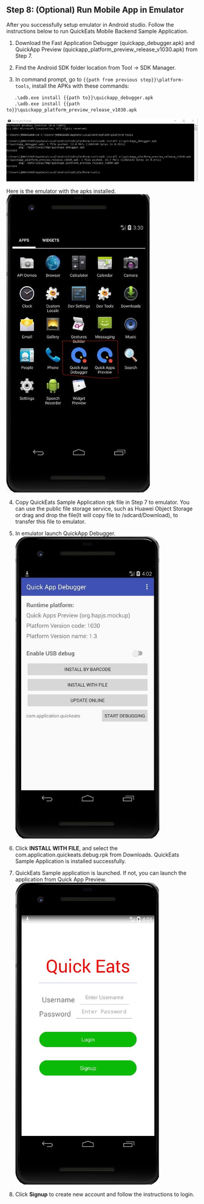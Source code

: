 ## Step 8:  (Optional) Run Mobile App in Emulator

After you successfully setup emulator in Android studio. Follow the instructions below to run QuickEats Mobile Backend Sample Application.

1.	Download the Fast Application Debugger (quickapp_debugger.apk) and QuickApp Preview (quickapp_platform_preview_release_v1030.apk) from Step 7.

2.	 Find the Android SDK folder location from Tool -> SDK Manager.

3.	In command prompt, go to `{{path from previous step}}\platform-tools`, install the APKs with these commands:  

```
   .\adb.exe install {{path to}}\quickapp_debugger.apk
   .\adb.exe install {{path to}}\quickapp_platform_preview_release_v1030.apk
```
![s9a](./imgs/s9a.jpg)

   Here is the emulator with the apks installed.  
![s9b](./imgs/s9b.jpg)

4.	Copy QuickEats Sample Application rpk file in Step 7 to emulator. You can use the public file storage service, such as Huawei Object Storage or drag and drop the file(It will copy file to /sdcard/Download), to transfer this file to emulator.

5.	In emulator launch QuickApp Debugger.  
![s9c](./imgs/s9c.jpg)

6.  Click **INSTALL WITH FILE**, and select the com.application.quickeats.debug.rpk from Downloads. QuickEats Sample Application is installed successfully.

7.	QuickEats Sample application is launched. If not, you can launch the application from Quick App Preview.  
![s9d](./imgs/s9d.png)

8.	Click **Signup** to create new account and follow the instructions to login.
